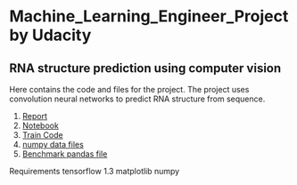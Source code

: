 # Machine_Learning_Engineer_Project by Udacity

## RNA structure prediction using computer vision

Here contains the code and files for the project. The project uses convolution neural networks to predict RNA structure from sequence. 

1. [Report](Project_report.pdf) 
2. [Notebook](Features_and_model_exploration.ipynb)
3. [Train Code](train.py)
4. [numpy data files](DATA/)
5. [Benchmark pandas file](puzzles/result_comb)

Requirements 
tensorflow 1.3
matplotlib
numpy
